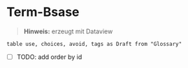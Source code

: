 # Term-Bsase 
> **Hinweis:** erzeugt mit Dataview

```dataview
table use, choices, avoid, tags as Draft from "Glossary" 
```

- [ ] TODO: add order by id